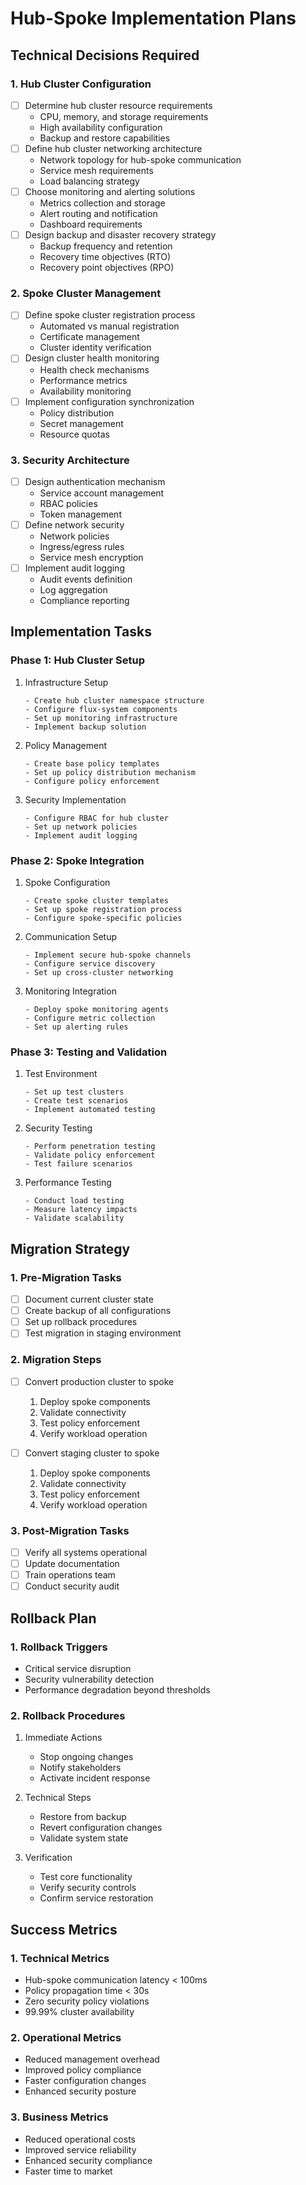 # Hub-Spoke Implementation Plans

## Technical Decisions Required

### 1. Hub Cluster Configuration
- [ ] Determine hub cluster resource requirements
  - CPU, memory, and storage requirements
  - High availability configuration
  - Backup and restore capabilities
- [ ] Define hub cluster networking architecture
  - Network topology for hub-spoke communication
  - Service mesh requirements
  - Load balancing strategy
- [ ] Choose monitoring and alerting solutions
  - Metrics collection and storage
  - Alert routing and notification
  - Dashboard requirements
- [ ] Design backup and disaster recovery strategy
  - Backup frequency and retention
  - Recovery time objectives (RTO)
  - Recovery point objectives (RPO)

### 2. Spoke Cluster Management
- [ ] Define spoke cluster registration process
  - Automated vs manual registration
  - Certificate management
  - Cluster identity verification
- [ ] Design cluster health monitoring
  - Health check mechanisms
  - Performance metrics
  - Availability monitoring
- [ ] Implement configuration synchronization
  - Policy distribution
  - Secret management
  - Resource quotas

### 3. Security Architecture
- [ ] Design authentication mechanism
  - Service account management
  - RBAC policies
  - Token management
- [ ] Define network security
  - Network policies
  - Ingress/egress rules
  - Service mesh encryption
- [ ] Implement audit logging
  - Audit events definition
  - Log aggregation
  - Compliance reporting

## Implementation Tasks

### Phase 1: Hub Cluster Setup
1. Infrastructure Setup
   ```
   - Create hub cluster namespace structure
   - Configure flux-system components
   - Set up monitoring infrastructure
   - Implement backup solution
   ```

2. Policy Management
   ```
   - Create base policy templates
   - Set up policy distribution mechanism
   - Configure policy enforcement
   ```

3. Security Implementation
   ```
   - Configure RBAC for hub cluster
   - Set up network policies
   - Implement audit logging
   ```

### Phase 2: Spoke Integration
1. Spoke Configuration
   ```
   - Create spoke cluster templates
   - Set up spoke registration process
   - Configure spoke-specific policies
   ```

2. Communication Setup
   ```
   - Implement secure hub-spoke channels
   - Configure service discovery
   - Set up cross-cluster networking
   ```

3. Monitoring Integration
   ```
   - Deploy spoke monitoring agents
   - Configure metric collection
   - Set up alerting rules
   ```

### Phase 3: Testing and Validation
1. Test Environment
   ```
   - Set up test clusters
   - Create test scenarios
   - Implement automated testing
   ```

2. Security Testing
   ```
   - Perform penetration testing
   - Validate policy enforcement
   - Test failure scenarios
   ```

3. Performance Testing
   ```
   - Conduct load testing
   - Measure latency impacts
   - Validate scalability
   ```

## Migration Strategy

### 1. Pre-Migration Tasks
- [ ] Document current cluster state
- [ ] Create backup of all configurations
- [ ] Set up rollback procedures
- [ ] Test migration in staging environment

### 2. Migration Steps
- [ ] Convert production cluster to spoke
  1. Deploy spoke components
  2. Validate connectivity
  3. Test policy enforcement
  4. Verify workload operation

- [ ] Convert staging cluster to spoke
  1. Deploy spoke components
  2. Validate connectivity
  3. Test policy enforcement
  4. Verify workload operation

### 3. Post-Migration Tasks
- [ ] Verify all systems operational
- [ ] Update documentation
- [ ] Train operations team
- [ ] Conduct security audit

## Rollback Plan

### 1. Rollback Triggers
- Critical service disruption
- Security vulnerability detection
- Performance degradation beyond thresholds

### 2. Rollback Procedures
1. Immediate Actions
   - Stop ongoing changes
   - Notify stakeholders
   - Activate incident response

2. Technical Steps
   - Restore from backup
   - Revert configuration changes
   - Validate system state

3. Verification
   - Test core functionality
   - Verify security controls
   - Confirm service restoration

## Success Metrics

### 1. Technical Metrics
- Hub-spoke communication latency < 100ms
- Policy propagation time < 30s
- Zero security policy violations
- 99.99% cluster availability

### 2. Operational Metrics
- Reduced management overhead
- Improved policy compliance
- Faster configuration changes
- Enhanced security posture

### 3. Business Metrics
- Reduced operational costs
- Improved service reliability
- Enhanced security compliance
- Faster time to market
